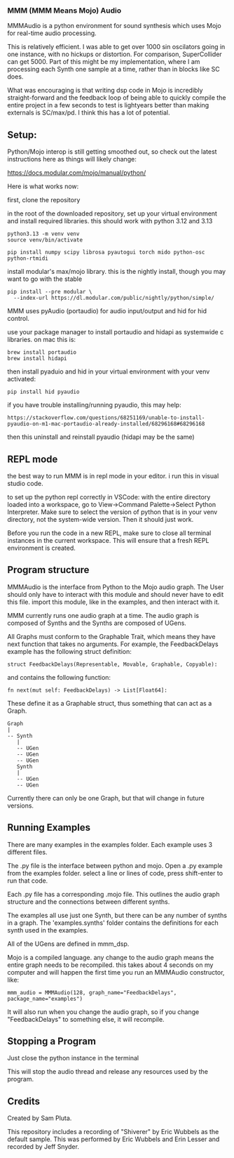 ### MMM (MMM Means Mojo) Audio 

MMMAudio is a python environment for sound synthesis which uses Mojo for real-time audio processing.

This is relatively efficient. I was able to get over 1000 sin oscilators going in one instance, with no hickups or distortion. For comparison, SuperCollider can get 5000. Part of this might be my implementation, where I am processing each Synth one sample at a time, rather than in blocks like SC does.

What was encouraging is that writing dsp code in Mojo is incredibly straight-forward and the feedback loop of being able to quickly compile the entire project in a few seconds to test is lightyears better than making externals is SC/max/pd. I think this has a lot of potential.

## Setup:

Python/Mojo interop is still getting smoothed out, so check out the latest instructions here as things will likely change:

https://docs.modular.com/mojo/manual/python/

Here is what works now:

first, clone the repository

in the root of the downloaded repository, set up your virtual environment and install required libraries. this should work with python 3.12 and 3.13
```
python3.13 -m venv venv
source venv/bin/activate

pip install numpy scipy librosa pyautogui torch mido python-osc python-rtmidi
```
install modular's max/mojo library. this is the nightly install, though you may want to go with the stable
```
pip install --pre modular \
  --index-url https://dl.modular.com/public/nightly/python/simple/
```

MMM uses pyAudio (portaudio) for audio input/output and hid for hid control.

use your package manager to install portaudio and hidapi as systemwide c libraries. on mac this is:
```
brew install portaudio
brew install hidapi
```

then install pyaduio and hid in your virtual environment
with your venv activated:
```
pip install hid pyaudio
```

if you have trouble installing/running pyaudio, this may help:
```
https://stackoverflow.com/questions/68251169/unable-to-install-pyaudio-on-m1-mac-portaudio-already-installed/68296168#68296168
```

then this uninstall and reinstall pyaudio (hidapi may be the same)

## REPL mode

the best way to run MMM is in repl mode in your editor. i run this in visual studio code. 

to set up the python repl correctly in VSCode: with the entire directory loaded into a workspace, go to View->Command Palette->Select Python Interpreter. Make sure to select the version of python that is in your venv directory, not the system-wide version. Then it should just work. 

Before you run the code in a new REPL, make sure to close all terminal instances in the current workspace. This will ensure that a fresh REPL environment is created.

## Program structure

MMMAudio is the interface from Python to the Mojo audio graph. The User should only have to interact with this module and should never have to edit this file. import this module, like in the examples, and then interact with it.

MMM currently runs one audio graph at a time. The audio graph is composed of Synths and the Synths are composed of UGens.

All Graphs must conform to the Graphable Trait, which means they have next function that takes no arguments. For example, the FeedbackDelays example has the following struct definition:
```
struct FeedbackDelays(Representable, Movable, Graphable, Copyable):
```
and contains the following function:
```
fn next(mut self: FeedbackDelays) -> List[Float64]:
```
These define it as a Graphable struct, thus something that can act as a Graph.
```
Graph
|
-- Synth
   |
   -- UGen
   -- UGen
   -- UGen
   Synth
   |
   -- UGen
   -- UGen
```

Currently there can only be one Graph, but that will change in future versions.

## Running Examples

There are many examples in the examples folder. Each example uses 3 different files. 

The .py file is the interface between python and mojo. Open a .py example from the examples folder. select a line or lines of code, press shift-enter to run that code.

Each .py file has a corresponding .mojo file. This outlines the audio graph structure and the connections between different synths.

The examples all use just one Synth, but there can be any number of synths in a graph. The 'examples.synths' folder contains the definitions for each synth used in the examples.

All of the UGens are defined in mmm_dsp.

Mojo is a compiled language. any change to the audio graph means the entire graph needs to be recompiled. this takes about 4 seconds on my computer and will happen the first time you run an MMMAudio constructor, like:
```
mmm_audio = MMMAudio(128, graph_name="FeedbackDelays", package_name="examples")
```
It will also run when you change the audio graph, so if you change "FeedbackDelays" to something else, it will recompile.

## Stopping a Program

Just close the python instance in the terminal

This will stop the audio thread and release any resources used by the program.

## Credits

Created by Sam Pluta.

This repository includes a recording of "Shiverer" by Eric Wubbels as the default sample. This was performed by Eric Wubbels and Erin Lesser and recorded by Jeff Snyder.
